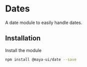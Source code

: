 # Dates

A date module to easily handle dates.

## Installation

Install the module

```sh
npm install @maya-ui/date --save
```